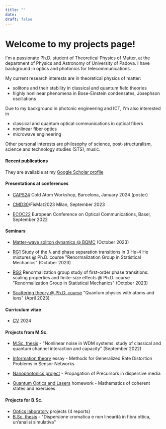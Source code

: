 ```yaml
---
title: ""
date: 
draft: false
---
```


# Welcome to my projects page!
 I'm a passionate Ph.D. student of Theoretical Physics of Matter, at the department of Physics and Astronomy of University of Padova.
I have background in optics and photonics for telecommunications.

My current research interests are in theoretical physics of matter: 
- solitons and their stability in classical and quantum field theories 
- highly nonlinear phenomena in Bose-Einstein condensates, Josephson oscillations

Due to my background in photonic engineering and ICT, I'm also interested in 
- classical and quantum optical communications in optical fibers
- nonlinear fiber optics
- microwave engineering

Other personal interests are philosophy of science, post-structuralism, science and technology studies (STS), music.

#### Recent publications

They are available at my [Google Scholar profile](https://scholar.google.it/citations?user=zZfA3VcAAAAJ&hl=en&oi=ao) 

#### Presentations at conferences

- [CAPS24](../docs/CAPS.pdf) Cold Atom Workshop, Barcelona, January 2024 (poster)

- [CMD30](../docs/cmd30.pdf)/FisMat2023 Milan, September 2023

- [ECOC22](../docs/ecoc.pdf) European Conference on Optical Communications, Basel, September 2022

#### Seminars

- [Matter-wave soliton dynamics \@ BQMC](../docs/bqmc.pdf) (October 2023)

- [RG1](../docs/RG1_mixtures_Lorenzi.pdf) Study of the λ and phase separation transitions in 3 He-4 He mixtures @ Ph.D. course "Renormalization Group in Statistical Mechanics" (October 2023)
 
- [RG2](../docs/RG2_scaling_Lorenzi.pdf) Renormalization group study of first-order phase transitions: scaling properties and finite-size effects @ Ph.D. course "Renormalization Group in Statistical Mechanics" (October 2023)

- [Scattering theory \@ Ph.D. course](../docs/scattering.pdf) "Quantum physics with atoms and ions" (April 2023)


#### Curriculum vitae

- [CV](../docs/CV.pdf) 2024 

#### Projects from M.Sc.

- [M.Sc. thesis](../docs/Lorenzi_NLIN_BW.pdf) - "Nonlinear noise in WDM systems: study of classical and quantum channel interaction and capacity" (September 2022)

- [Information theory](../docs/IT_essay_Francesco_Lorenzi.pdf) essay - Methods for Generalized Rate Distortion Problems in Sensor Networks

- [Nanophotonics project](../docs/Nanophotonics.pdf) - Propagation of Precursors in dispersive media

- [Quantum Optics and Lasers](../docs/QOL.pdf) homework - Mathematics of coherent states and exercises

#### Projects for B.Sc. 
- [Optics laboratory](../docs/optical.pdf) projects (4 reports)
- [B.Sc. thesis](../docs/tesina.pdf) - "Dispersione cromatica e non linearità in fibra ottica, un’analisi simulativa"